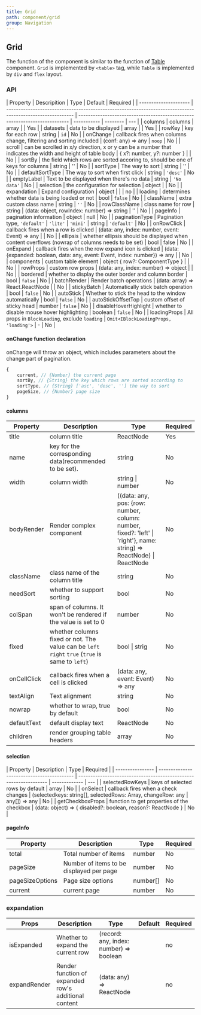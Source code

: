 ```yaml
---
title: Grid
path: component/grid
group: Navigation
---
```


## Grid

The function of the component is similar to the function of [Table](table) component. `Grid` is implemented by `<table>` tag, while `Table` is implemented by `div` and `flex` layout.

### API

| Property              | Descripition                                                                                               | Type                                                                       | Default     | Required |
| --------------------- | ---------------------------------------------------------------------------------------------------------- | -------------------------------------------------------------------------- | ----------- | -------- | --- |
| columns               | columns                                                                                                    | array                                                                      |             | Yes      |
| datasets              | data to be displayed                                                                                       | array                                                                      |             | Yes      |
| rowKey                | key for each row                                                                                           | string                                                                     | `id`        | No       |
| onChange              | callback fires when columns change, filtering and sorting included                                         | (conf: any) => any                                                         | `noop`      | No       |
| scroll                | can be scrolled in x/y direction, x or y can be a number that indicates the width and height of table body | { x?: number, y?: number }                                                 |             | No       |
| sortBy                | the field which rows are sorted accoring to, should be one of keys for columns                             | string                                                                     | ''          | No       |
| sortType              | The way to sort                                                                                            | string                                                                     | ''          | No       |
| defaultSortType       | The way to sort when first click                                                                           | string                                                                     | `'desc'`    | No       |
| emptyLabel            | Text to be displayed when there's no data                                                                  | string                                                                     | `'No data'` | No       |
| selection             | the configuration for selection                                                                            | object                                                                     |             | No       |
| expandation           | Expand configuration                                                                                       | object                                                                     |             |          | no  |
| loading               | determines whether data is being loaded or not                                                             | bool                                                                       | `false`     | No       |
| className             | extra custom class name                                                                                    | string                                                                     | `''`        | No       |
| rowClassName          | class name for row                                                                                         | string \| (data: object, rowIndex: number) => string                       | ''          | No       |
| pageInfo              | pagination information                                                                                     | object                                                                     | null        | No       |
| paginationType        | Pagination type, `'default'` \| `'lite'` \| `'mini'`                                                       | string                                                                     | `'default'` | No       |
| onRowClick            | callback fires when a row is clicked                                                                       | (data: any, index: number, event: Event) => any                            |             | No       |
| ellipsis              | whether ellipsis should be displayed when content overflows (nowrap of columns needs to be set)            | bool                                                                       | false       | No       |
| onExpand              | callback fires when the row expand icon is clicked                                                         | (data: {expanded: boolean, data: any, event: Event, index: number}) => any |             | No       |
| components            | custom table element                                                                                       | object { row?: ComponentType }                                             |             | No       |
| rowProps              | custom row props                                                                                           | (data: any, index: number) => object                                       |             | No       |
| bordered              | whether to display the outer border and column border                                                      | bool                                                                       | `false`     | No       |
| batchRender           | Render batch operations                                                                                    | (data: array) => React.ReactNode                                           |             | No       |
| stickyBatch           | Automatically stick batch operation                                                                        | bool                                                                       | `false`     | No       |
| autoStick             | Whether to stick the head to the window automatically                                                      | bool                                                                       | `false`     | No       |
| autoStickOffsetTop    | custom offset of sticky head                                                                               | number                                                                     | `false`     | No       |
| disableHoverHighlight | whether to disable mouse hover highlighting                                                                | boolean                                                                    | `false`     | No       |
| loadingProps          | All props in `BlockLoading`, exclude `loading`                                                             | `Omit<IBlockLoadingProps, 'loading'>`                                      | -           | No       |

#### onChange function declaration

onChange will throw an object, which includes parameters about the change part of pagination.

```js
{
	current, // {Number} the current page
	sortBy, // {String} the key which rows are sorted according to
	sortType, // {String} ['asc', 'desc', ''] the way to sort
	pageSize, // {Number} page size
}
```

#### columns

| Property    | Description                                                                                     | Type                                                                                                                 | Required |
| ----------- | ----------------------------------------------------------------------------------------------- | -------------------------------------------------------------------------------------------------------------------- | -------- |
| title       | column title                                                                                    | ReactNode                                                                                                            | Yes      |
| name        | key for the corresponding data(recommended to be set).                                          | string                                                                                                               | No       |
| width       | column width                                                                                    | string \| number                                                                                                     | No       |
| bodyRender  | Render complex component                                                                        | ((data: any, pos: {row: number, column: number, fixed?: 'left' \| 'right'}, name: string) => ReactNode) \| ReactNode | No       |
| className   | class name of the column title                                                                  | string                                                                                                               | No       |
| needSort    | whether to support sorting                                                                      | bool                                                                                                                 | No       |
| colSpan     | span of columns. It won't be rendered if the value is set to 0                                  | number                                                                                                               | No       |
| fixed       | whether columns fixed or not. The value can be `left` `right` `true` (`true` is same to `left`) | bool \| strig                                                                                                        | No       |
| onCellClick | callback fires when a cell is clicked                                                           | (data: any, event: Event) => any                                                                                     | No       |
| textAlign   | Text alignment                                                                                  | string                                                                                                               | No       |
| nowrap      | whether to wrap, true by default                                                                | bool                                                                                                                 | No       |
| defaultText | default display text                                                                            | ReactNode                                                                                                            | No       |
| children    | render grouping table headers                                                                   | array                                                                                                                | No       |

#### selection

| Property         | Description                                | Type                                                              | Required      |
| ---------------- | ------------------------------------------ | ----------------------------------------------------------------- | ------------- | --- |
| selectedRowKeys  | keys of selected rows by default           | array                                                             | No            |
| onSelect         | callback fires when a check changes        | (selectedkeys: string[], selectedRows: Array<any>, changeRow: any | any[]) => any | No  |
| getCheckboxProps | function to get properties of the checkbox | (data: object) => { disabled?: boolean, reason?: ReactNode }      | No            |

#### pageInfo

| Property        | Description                              | Type     | Required |
| --------------- | ---------------------------------------- | -------- | -------- |
| total           | Total number of items                    | number   | No       |
| pageSize        | Number of items to be displayed per page | number   | No       |
| pageSizeOptions | Page size options                        | number[] | No       |
| current         | current page                             | number   | No       |

### expandation

| Props        | Description                                          | Type                                    | Default | Required |
| ------------ | ---------------------------------------------------- | --------------------------------------- | ------- | -------- |
| isExpanded   | Whether to expand the current row                    | (record: any, index: number) => boolean |         | no       |
| expandRender | Render function of expanded row's additional content | (data: any) => ReactNode                |         | no       |

<style>
  .switch {
		margin-bottom: 10px;
  }
  .big-size {
  	font-size: 20px;
  }
</style>
